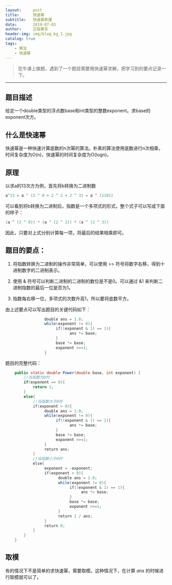 ```yaml
---
layout:     post
title:      快速幂
subtitle:   快速幂原理
date:       2019-07-03
author:     正版慕言
header-img: img/blog_bg_1.jpg
catalog: true
tags:
    - 算法
    - 快速幂
---
```


> 在牛课上做题，遇到了一个题目需要用快速幂求解，把学习到的要点记录一下。

---

## 题目描述
给定一个double类型的浮点数base和int类型的整数exponent。求base的exponent次方。

## 什么是快速幂
快速幂是一种快速计算底数的n次幂的算法。朴素的算法使用底数进行n次相乘，时间复杂度为O(n)，快速幂的时间复杂度为O(logn)。

## 原理
以求a的13次方为例，首先将b转换为二进制数
```java
a^13 = a ^ (2 ^ 0 + 2 ^ 2 + 2 ^ 3) = a ^ (1101)
```
可以看到将b转换为二进制后，指数是一个多项式的形式，整个式子可以写成下面的样子：
```java
(a ^ (2 ^ 0)) * (a ^ (2 ^ 2)) * (a ^ (2 ^ 3))
```
因此，只要对上式分别计算每一项，将最后的结果相乘即可。

## 题目的要点：
1. 将指数转换为二进制的操作非常简单，可以使用 >> 符号将数字右移，得到十进制数字的二进制表示。

2. 使用 & 符号可以判断二进制的二进制的数位是不是0。可以通过 &1 来判断二进制指数的最后一位是否为1。

3. 指数每右移一位，多项式的次数升高1，所以要将底数平方。

由上述要点可以写出题目的关键代码如下：
```java
                 double ans = 1.0;
                 while(exponent != 0){
                      if((exponent & 1) == 1){
                            ans *= base;
                      }
                      base *= base;
                      exponent >>=1;
                 }
```

题目的完整代码：
```java
    public static double Power(double base, int exponent) {
        //当指数为0时
        if(exponent == 0){
            return 1;
        }
        else{
            //当指数大于0时
            if(exponent > 0){
                 double ans = 1.0;
                 while(exponent != 0){
                      if((exponent & 1) == 1){
                            ans *= base;
                      }
                      base *= base;
                      exponent >>=1;
                 }
                 return ans;
            }
            //当指数小于0时
            else{
                 exponent = -exponent;
                 if(exponent > 0){
                       double ans = 1.0;
                       while(exponent != 0){
                            if((exponent & 1) == 1){
                                 ans *= base;
                            }
                            base *= base;
                            exponent >>=1;
                       }
                       return 1 / ans;
                 }
                 return 0;
            }
        }
    }
```

## 取模
有的情况下不是简单的求快速幂，需要取模。这种情况下，在计算 *ans* 的时候进行取模就可以了。